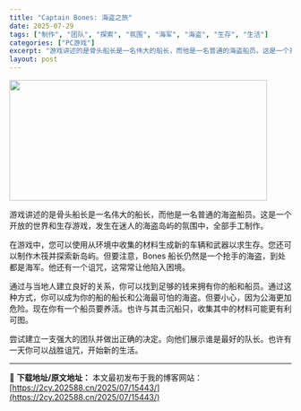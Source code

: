 ```yaml
---
title: "Captain Bones: 海盗之旅"
date: 2025-07-29
tags: ["制作", "团队", "探索", "氛围", "海军", "海盗", "生存", "生活"]
categories: ["PC游戏"]
excerpt: "游戏讲述的是骨头船长是一名伟大的船长，而他是一名普通的海盗船员。这是一个开放的世界和生存游戏，发生在迷人的海盗岛屿的氛围中，全部手工制作。 在游戏中，您可以使用从环境中收集的材料生成新的车辆和武器以求生存。您还可以制作木筏并探索新岛屿。但要注意，Bones 船长仍然是一个抢手的海盗，到处都是海军。他&hellip;"
layout: post
---
```


<img class="aligncenter size-full wp-image-15427" src="https://2cy.202588.cn/wp-content/uploads/2025/07/2025072911374554.webp" alt="" width="460" height="215" />

游戏讲述的是骨头船长是一名伟大的船长，而他是一名普通的海盗船员。这是一个开放的世界和生存游戏，发生在迷人的海盗岛屿的氛围中，全部手工制作。

在游戏中，您可以使用从环境中收集的材料生成新的车辆和武器以求生存。您还可以制作木筏并探索新岛屿。但要注意，Bones 船长仍然是一个抢手的海盗，到处都是海军。他还有一个诅咒，这常常让他陷入困境。

通过与当地人建立良好的关系，你可以找到足够的钱来拥有你的船和船员。通过这种方式，你可以成为你的船的船长和公海最可怕的海盗。但要小心，因为公海更加危险。现在你有一个船员要养活。也许与其击沉船只，收集其中的材料可能更有利可图。

尝试建立一支强大的团队并做出正确的决定。向他们展示谁是最好的队长。也许有一天你可以战胜诅咒，开始新的生活。

---
📖 **下载地址/原文地址：** 本文最初发布于我的博客网站：[https://2cy.202588.cn/2025/07/15443/](https://2cy.202588.cn/2025/07/15443/)
